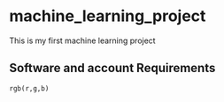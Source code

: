 # machine_learning_project
This is my first machine learning project

## Software and account Requirements 
`rgb(r,g,b)`
